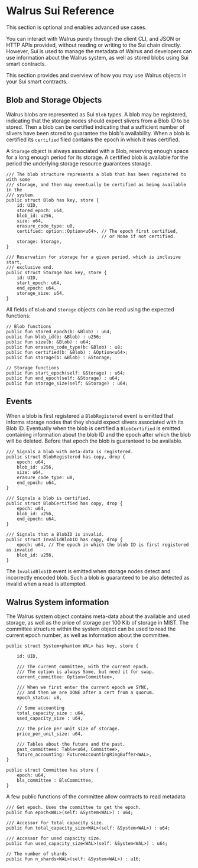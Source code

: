 
# Walrus Sui Reference

This section is optional and enables advanced use cases.

You can interact with Walrus purely
through the client CLI, and JSON or HTTP APIs provided, without reading or writing to the Sui chain
directly. However, Sui is used to manage the metadata of Walrus and developers can use information
about the Walrus system, as well as stored blobs using Sui smart contracts.

This section provides and overview of how you may use Walrus objects in your Sui smart contracts.

## Blob and Storage Objects

Walrus blobs are represented as Sui `Blob` types. A blob may be registered, indicating that the
storage nodes should expect slivers from a Blob ID to be stored. Then a blob can be certified
indicating that a sufficient number of slivers have been stored to guarantee the blob's
availability. When a blob is certified its `certified` filed contains the epoch in which it was
certified.

A `Storage` object is always associated with a Blob, reserving enough space for
a long enough period for its storage. A certified blob is available for the period the
underlying storage resource guarantees storage.

```move
/// The blob structure represents a blob that has been registered to with some
/// storage, and then may eventually be certified as being available in the
/// system.
public struct Blob has key, store {
    id: UID,
    stored_epoch: u64,
    blob_id: u256,
    size: u64,
    erasure_code_type: u8,
    certified: option::Option<u64>, // The epoch first certified,
                                    // or None if not certified.
    storage: Storage,
}

/// Reservation for storage for a given period, which is inclusive start,
/// exclusive end.
public struct Storage has key, store {
    id: UID,
    start_epoch: u64,
    end_epoch: u64,
    storage_size: u64,
}
```

All fields of `Blob` and `Storage` objects can be read using the expected functions:
```move
// Blob functions
public fun stored_epoch(b: &Blob) : u64;
public fun blob_id(b: &Blob) : u256;
public fun size(b: &Blob) : u64;
public fun erasure_code_type(b: &Blob) : u8;
public fun certified(b: &Blob) : &Option<u64>;
public fun storage(b: &Blob) : &Storage;

// Storage functions
public fun start_epoch(self: &Storage) : u64;
public fun end_epoch(self: &Storage) : u64;
public fun storage_size(self: &Storage) : u64;

```


## Events

When a blob is first registered a `BlobRegistered` event is emitted that informs storage nodes
that they should expect slivers associated with its Blob ID. Eventually when the blob is
certified a `BlobCertified` is emitted containing information about the blob ID and the epoch
after which the blob will be deleted. Before that epoch the blob is guaranteed to be available.


```move
/// Signals a blob with meta-data is registered.
public struct BlobRegistered has copy, drop {
    epoch: u64,
    blob_id: u256,
    size: u64,
    erasure_code_type: u8,
    end_epoch: u64,
}

/// Signals a blob is certified.
public struct BlobCertified has copy, drop {
    epoch: u64,
    blob_id: u256,
    end_epoch: u64,
}

/// Signals that a BlobID is invalid.
public struct InvalidBlobID has copy, drop {
    epoch: u64, // The epoch in which the blob ID is first registered as invalid
    blob_id: u256,
}
```

The `InvalidBlobID` event is emitted when storage nodes detect and incorrectly encoded blob.
Such a blob is guaranteed to be also detected as invalid when a read is attempted.

## Walrus System information

The Walrus system object contains meta-data about the available and used storage, as well as the
price of storage per 100 Kib of storage in MIST. The committee
structure within the system object can be used to read the current epoch number, as well as
information about the committee.

```move
public struct System<phantom WAL> has key, store {

    id: UID,

    /// The current committee, with the current epoch.
    /// The option is always Some, but need it for swap.
    current_committee: Option<Committee>,

    /// When we first enter the current epoch we SYNC,
    /// and then we are DONE after a cert from a quorum.
    epoch_status: u8,

    // Some accounting
    total_capacity_size : u64,
    used_capacity_size : u64,

    /// The price per unit size of storage.
    price_per_unit_size: u64,

    /// Tables about the future and the past.
    past_committees: Table<u64, Committee>,
    future_accounting: FutureAccountingRingBuffer<WAL>,
}

public struct Committee has store {
    epoch: u64,
    bls_committee : BlsCommittee,
}
```

A few public functions of the committee allow contracts to read metadata:

```move
/// Get epoch. Uses the committee to get the epoch.
public fun epoch<WAL>(self: &System<WAL>) : u64;

/// Accessor for total capacity size.
public fun total_capacity_size<WAL>(self: &System<WAL>) : u64;

/// Accessor for used capacity size.
public fun used_capacity_size<WAL>(self: &System<WAL>) : u64;

// The number of shards
public fun n_shards<WAL>(self: &System<WAL>) : u16;

```